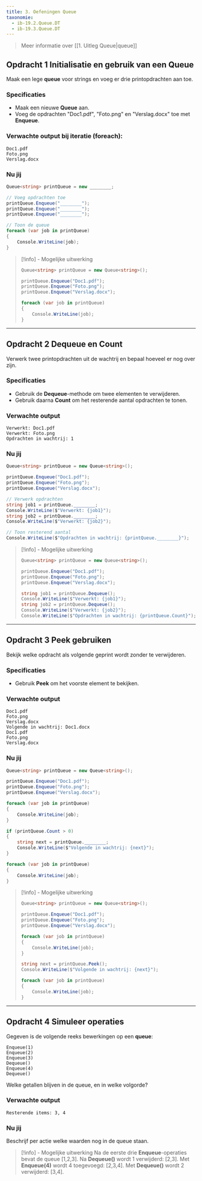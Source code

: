 ```yaml
---
title: 3. Oefeningen Queue
taxonomie:
  - ib-19.2.Queue.DT
  - ib-19.3.Queue.DT
---
```


> Meer informatie over [[1. Uitleg Queue|queue]]

## Opdracht 1 Initialisatie en gebruik van een Queue
Maak een lege **queue** voor strings en voeg er drie printopdrachten aan toe.

### Specificaties
- Maak een nieuwe **Queue<string>** aan.
- Voeg de opdrachten "Doc1.pdf", "Foto.png" en "Verslag.docx" toe met **Enqueue**.

### Verwachte output bij iteratie (foreach):
```
Doc1.pdf
Foto.png
Verslag.docx
```

### Nu jij
```csharp
Queue<string> printQueue = new ________;

// Voeg opdrachten toe
printQueue.Enqueue("________");
printQueue.Enqueue("________");
printQueue.Enqueue("________");

// Toon de queue
foreach (var job in printQueue)
{
    Console.WriteLine(job);
}
```

> [!info] - Mogelijke uitwerking
>
> ```csharp
> Queue<string> printQueue = new Queue<string>();
> 
> printQueue.Enqueue("Doc1.pdf");
> printQueue.Enqueue("Foto.png");
> printQueue.Enqueue("Verslag.docx");
> 
> foreach (var job in printQueue)
> {
>     Console.WriteLine(job);
> }
> ```

---

## Opdracht 2 Dequeue en Count
Verwerk twee printopdrachten uit de wachtrij en bepaal hoeveel er nog over zijn.

### Specificaties
- Gebruik de **Dequeue**-methode om twee elementen te verwijderen.
- Gebruik daarna **Count** om het resterende aantal opdrachten te tonen.

### Verwachte output
```
Verwerkt: Doc1.pdf
Verwerkt: Foto.png
Opdrachten in wachtrij: 1
```

### Nu jij
```csharp
Queue<string> printQueue = new Queue<string>();

printQueue.Enqueue("Doc1.pdf");
printQueue.Enqueue("Foto.png");
printQueue.Enqueue("Verslag.docx");

// Verwerk opdrachten
string job1 = printQueue.________;
Console.WriteLine($"Verwerkt: {job1}");
string job2 = printQueue.________;
Console.WriteLine($"Verwerkt: {job2}");

// Toon resterend aantal
Console.WriteLine($"Opdrachten in wachtrij: {printQueue.________}");
```

> [!info] - Mogelijke uitwerking
>
> ```csharp
> Queue<string> printQueue = new Queue<string>();
> 
> printQueue.Enqueue("Doc1.pdf");
> printQueue.Enqueue("Foto.png");
> printQueue.Enqueue("Verslag.docx");
> 
> string job1 = printQueue.Dequeue();
> Console.WriteLine($"Verwerkt: {job1}");
> string job2 = printQueue.Dequeue();
> Console.WriteLine($"Verwerkt: {job2}");
> Console.WriteLine($"Opdrachten in wachtrij: {printQueue.Count}");
> ```

---

## Opdracht 3 Peek gebruiken
Bekijk welke opdracht als volgende geprint wordt zonder te verwijderen.

### Specificaties
- Gebruik **Peek** om het voorste element te bekijken.

### Verwachte output
```
Doc1.pdf
Foto.png
Verslag.docx
Volgende in wachtrij: Doc1.docx
Doc1.pdf
Foto.png
Verslag.docx
```

### Nu jij
```csharp
Queue<string> printQueue = new Queue<string>();

printQueue.Enqueue("Doc1.pdf");
printQueue.Enqueue("Foto.png");
printQueue.Enqueue("Verslag.docx");

foreach (var job in printQueue)
{
    Console.WriteLine(job);
}

if (printQueue.Count > 0)
{
    string next = printQueue.________;
    Console.WriteLine($"Volgende in wachtrij: {next}");
}

foreach (var job in printQueue)
{
    Console.WriteLine(job);
}
```

> [!info] - Mogelijke uitwerking
>
> ```csharp
> Queue<string> printQueue = new Queue<string>();
> 
> printQueue.Enqueue("Doc1.pdf");
> printQueue.Enqueue("Foto.png");
> printQueue.Enqueue("Verslag.docx");
>
> foreach (var job in printQueue)
> {
>     Console.WriteLine(job);
> }
> 
> string next = printQueue.Peek();
> Console.WriteLine($"Volgende in wachtrij: {next}");
>
> foreach (var job in printQueue)
> {
>     Console.WriteLine(job);
> }
> ```

---

## Opdracht 4 Simuleer operaties
Gegeven is de volgende reeks bewerkingen op een **queue<int>**:

```
Enqueue(1)
Enqueue(2)
Enqueue(3)
Dequeue()
Enqueue(4)
Dequeue()
```

Welke getallen blijven in de queue, en in welke volgorde?

### Verwachte output
```
Resterende items: 3, 4
```

### Nu jij
Beschrijf per actie welke waarden nog in de queue staan.

> [!info] - Mogelijke uitwerking
> Na de eerste drie **Enqueue**-operaties bevat de queue [1,2,3].
> Na **Dequeue()** wordt 1 verwijderd: [2,3].
> Met **Enqueue(4)** wordt 4 toegevoegd: [2,3,4].
> Met **Dequeue()** wordt 2 verwijderd: [3,4].
